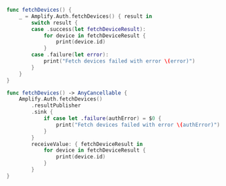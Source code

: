 <amplify-block-switcher>

<amplify-block name="Listener (iOS 11+)">

```swift
func fetchDevices() {
    _ = Amplify.Auth.fetchDevices() { result in
        switch result {
        case .success(let fetchDeviceResult):
            for device in fetchDeviceResult {
                print(device.id)
            }
        case .failure(let error):
            print("Fetch devices failed with error \(error)")
        }
    }
}
```

</amplify-block>

<amplify-block name="Combine (iOS 13+)">

```swift
func fetchDevices() -> AnyCancellable {
    Amplify.Auth.fetchDevices()
        .resultPublisher
        .sink {
            if case let .failure(authError) = $0 {
                print("Fetch devices failed with error \(authError)")
            }
        }
        receiveValue: { fetchDeviceResult in
            for device in fetchDeviceResult {
                print(device.id)
            }
        }
}
```

</amplify-block>

</amplify-block-switcher>
